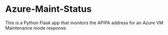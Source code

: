 # Azure-Maint-Status
This is a Python Flask app that monitors the APIPA address for an Azure VM Maintenance mode response.
